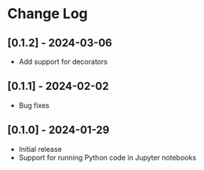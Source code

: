 # Change Log

## [0.1.2] - 2024-03-06

- Add support for decorators

## [0.1.1] - 2024-02-02

- Bug fixes

## [0.1.0] - 2024-01-29

- Initial release
- Support for running Python code in Jupyter notebooks
